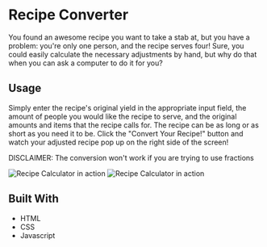 # Recipe Converter

You found an awesome recipe you want to take a stab at, but you have a problem: you're only one person, and the recipe serves four! Sure, you could easily calculate the necessary adjustments by hand, but why do that when you can ask a computer to do it for you?

## Usage

Simply enter the recipe's original yield in the appropriate input field, the amount of people you would like the recipe to serve, and the original amounts and items that the recipe calls for. The recipe can be as long or as short as you need it to be. Click the "Convert Your Recipe!" button and watch your adjusted recipe pop up on the right side of the screen!

DISCLAIMER: The conversion won't work if you are trying to use fractions

![Recipe Calculator in action](https://imgur.com/F9lhxjG)
![Recipe Calculator in action](https://imgur.com/GoRQ4Z4)

## Built With

- HTML
- CSS
- Javascript